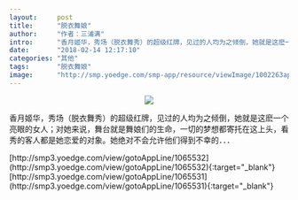 ```yaml
---
layout:     post
title:      "脱衣舞娘"
author:     "作者：三浦满"
intro:      "香月姬华，秀场（脱衣舞秀）的超级红牌，见过的人均为之倾倒，她就是这麽一个亮眼的女人；对她来说，舞台就是舞娘们的生命，一切的梦想都寄托在这上头，看秀的客人都是她恋爱的对象。她绝对不会允许他们得到不幸的．．．"
date:       "2018-02-14 12:17:10"
categories: "其他"
tags:       "脱衣舞娘"
image:      "http://smp.yoedge.com/smp-app/resource/viewImage/1002263appline.png"
---
```

<div style="text-align: center">
<p><img src="http://smp.yoedge.com/smp-app/resource/viewImage/1002263appline.png"/></p>
</div>
<p class="post-meta">
<span>香月姬华，秀场（脱衣舞秀）的超级红牌，见过的人均为之倾倒，她就是这麽一个亮眼的女人；对她来说，舞台就是舞娘们的生命，一切的梦想都寄托在这上头，看秀的客人都是她恋爱的对象。她绝对不会允许他们得到不幸的．．．</span>
</p>
[http://smp3.yoedge.com/view/gotoAppLine/1065532](http://smp3.yoedge.com/view/gotoAppLine/1065532){:target="_blank"}
[http://smp3.yoedge.com/view/gotoAppLine/1065531](http://smp3.yoedge.com/view/gotoAppLine/1065531){:target="_blank"}


